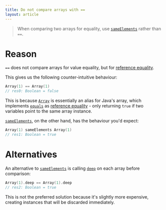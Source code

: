 ```yaml
---
title: Do not compare arrays with ==
layout: article
---
```


> When comparing two arrays for equality, use [`sameElements`] rather than `==`.

# Reason

`==` does not compare arrays for value equality, but for [reference equality].

This gives us the following counter-intuitive behaviour:

```scala
Array(1) == Array(1)
// res0: Boolean = false
```

This is because [`Array`] is essentially an alias for Java's array, which implements [`equals`] as [reference equality] - only returning `true` if two variables point to the same array instance.

[`sameElements`], on the other hand, has the behaviour you'd expect:

```scala
Array(1) sameElements Array(1)
// res1: Boolean = true
```

# Alternatives

An alternative to [`sameElements`] is calling [`deep`] on each array before comparison:

```scala
Array(1).deep == Array(1).deep
// res2: Boolean = true
```

This is not the preferred solution because it's slightly more expensive, creating instances that will be discarded immediately.

[`Array`]:https://www.scala-lang.org/api/2.12.8/scala/Array.html
[`sameElements`]:https://www.scala-lang.org/api/2.12.8/scala/Array.html#sameElements(that:scala.collection.GenIterable[A]):Boolean
[`deep`]:https://www.scala-lang.org/api/2.12.8/scala/Array.html#deep:IndexedSeq[Any]
[`equals`]:https://docs.oracle.com/javase/8/docs/api/java/util/Objects.html#equals-java.lang.Object-java.lang.Object-
[reference equality]:../definitions/reference_equality.html
